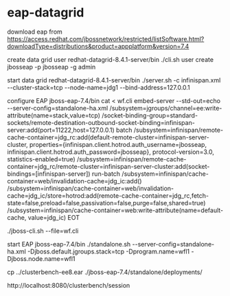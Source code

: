 # eap-datagrid
download eap from 
https://access.redhat.com/jbossnetwork/restricted/listSoftware.html?downloadType=distributions&product=appplatform&version=7.4

create data grid user
redhat-datagrid-8.4.1-server/bin
./cli.sh user create jbosseap -p jbosseap -g admin

start data grid
redhat-datagrid-8.4.1-server/bin
./server.sh -c infinispan.xml --cluster-stack=tcp --node-name=jdg1 --bind-address=127.0.0.1

configure EAP
jboss-eap-7.4/bin
cat <<EOT > wf.cli
embed-server --std-out=echo --server-config=standalone-ha.xml
/subsystem=jgroups/channel=ee:write-attribute(name=stack,value=tcp)
/socket-binding-group=standard-sockets/remote-destination-outbound-socket-binding=infinispan-server:add(port=11222,host=127.0.0.1)
batch
/subsystem=infinispan/remote-cache-container=jdg_rc:add(default-remote-cluster=infinispan-server-cluster, properties={infinispan.client.hotrod.auth_username=jbosseap, infinispan.client.hotrod.auth_password=jbosseap}, protocol-version=3.0, statistics-enabled=true)
/subsystem=infinispan/remote-cache-container=jdg_rc/remote-cluster=infinispan-server-cluster:add(socket-bindings=[infinispan-server])
run-batch
/subsystem=infinispan/cache-container=web/invalidation-cache=jdg_ic:add()
/subsystem=infinispan/cache-container=web/invalidation-cache=jdg_ic/store=hotrod:add(remote-cache-container=jdg_rc,fetch-state=false,preload=false,passivation=false,purge=false,shared=true)
/subsystem=infinispan/cache-container=web:write-attribute(name=default-cache, value=jdg_ic)
EOT

./jboss-cli.sh --file=wf.cli

start EAP
jboss-eap-7.4/bin
./standalone.sh --server-config=standalone-ha.xml -Djboss.default.jgroups.stack=tcp -Dprogram.name=wfl1 -Djboss.node.name=wfl1

cp ../clusterbench-ee8.ear ./jboss-eap-7.4/standalone/deployments/

http://localhost:8080/clusterbench/session